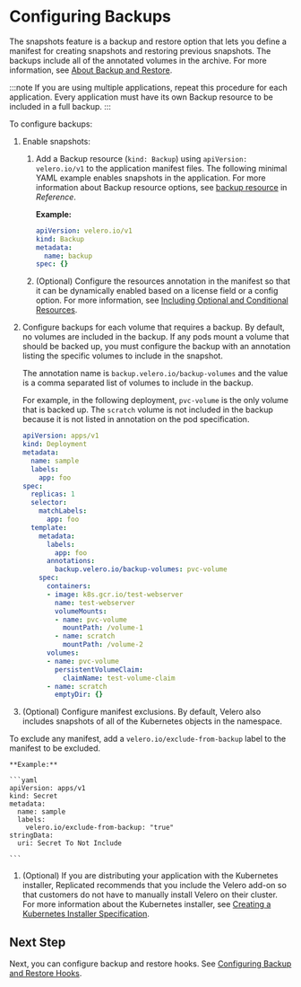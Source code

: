 # Configuring Backups

The snapshots feature is a backup and restore option that lets you define a manifest for creating snapshots and restoring previous snapshots. The backups include all of the annotated volumes in the archive. For more information, see [About Backup and Restore](snapshots-overview/).

:::note
If you are using multiple applications, repeat this procedure for each application. Every application must have its own Backup resource to be included in a full backup.
:::

To configure backups:

1. Enable snapshots:

    1. Add a Backup resource (`kind: Backup`) using `apiVersion: velero.io/v1` to the application manifest files. The following minimal YAML example enables snapshots in the application. For more information about Backup resource options, see [backup resource](/reference/custom-resource-backup) in _Reference_.

        **Example:**

        ```yaml
        apiVersion: velero.io/v1
        kind: Backup
        metadata:
          name: backup
        spec: {}

        ```
    1. (Optional) Configure the resources annotation in the manifest so that it can be dynamically enabled based on a license field or a config option. For more information, see [Including Optional and Conditional Resources](packaging-include-resources/).

1. Configure backups for each volume that requires a backup. By default, no volumes are included in the backup. If any pods mount a volume that should be backed up, you must configure the backup with an annotation listing the specific volumes to include in the snapshot.

    The annotation name is `backup.velero.io/backup-volumes` and the value is a comma separated list of volumes to include in the backup.

    For example, in the following deployment, `pvc-volume` is the only volume that is backed up. The `scratch` volume is not included in the backup because it is not listed in annotation on the pod specification.

    ```yaml
    apiVersion: apps/v1
    kind: Deployment
    metadata:
      name: sample
      labels:
        app: foo
    spec:
      replicas: 1
      selector:
        matchLabels:
          app: foo
      template:
        metadata:
          labels:
            app: foo
          annotations:
            backup.velero.io/backup-volumes: pvc-volume
        spec:
          containers:
          - image: k8s.gcr.io/test-webserver
            name: test-webserver
            volumeMounts:
            - name: pvc-volume
              mountPath: /volume-1
            - name: scratch
              mountPath: /volume-2
          volumes:
          - name: pvc-volume
            persistentVolumeClaim:
              claimName: test-volume-claim
          - name: scratch
            emptyDir: {}

    ```

1. (Optional) Configure manifest exclusions. By default, Velero also includes snapshots of all of the Kubernetes objects in the namespace.

  To exclude any manifest, add a `velero.io/exclude-from-backup` label to the manifest to be excluded.

    **Example:**

    ```yaml
    apiVersion: apps/v1
    kind: Secret
    metadata:
      name: sample
      labels:
        velero.io/exclude-from-backup: "true"
    stringData:
      uri: Secret To Not Include

    ```
1. (Optional) If you are distributing your application with the Kubernetes installer, Replicated recommends that you include the Velero add-on so that customers do not have to manually install Velero on their cluster. For more information about the Kubernetes installer, see [Creating a Kubernetes Installer Specification](packaging-embedded-kubernetes).

## Next Step

Next, you can configure backup and restore hooks. See [Configuring Backup and Restore Hooks](snapshots-hooks).